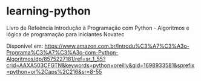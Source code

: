 # learning-python

Livro de Refeência
Introdução à Programação com Python - Algoritmos e lógica de programação para iniciantes
Novatec

Disponível em:
https://www.amazon.com.br/Introdu%C3%A7%C3%A3o-Programa%C3%A7%C3%A3o-com-Python-Algoritmos/dp/8575227181/ref=sr_1_55?crid=AAXA503CFGTN&keywords=python+oreilly&qid=1698933581&sprefix=python+or%2Caps%2C216&sr=8-55
